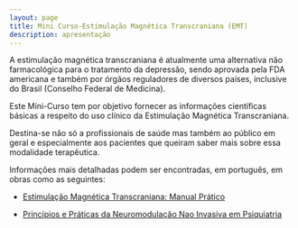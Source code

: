 ```yaml
---
layout: page
title: Mini Curso-Estimulação Magnética Transcraniana (EMT)
description: apresentação
---
```


A estimulação magnética transcraniana é atualmente uma alternativa não farmacológica para o tratamento da depressão, sendo aprovada pela FDA americana e também por órgãos reguladores de diversos países, inclusive do Brasil (Conselho Federal de Medicina).

Este Mini-Curso tem por objetivo fornecer as informações científicas básicas a respeito do uso clínico da Estimulação Magnética Transcraniana.

Destina-se não só a profissionais de saúde mas também ao público em geral e especialmente aos pacientes que queiram saber mais sobre essa modalidade terapêutica.

Informações mais detalhadas podem ser encontradas, em português, em obras como as seguintes:


+ [Estimulação Magnética Transcraniana: Manual Prático](http://a.co/gc7Nkma)

+ [Princípios e Práticas da Neuromodulação Nao Invasiva em Psiquiatria]( http://a.co/eEx8XOZ)


